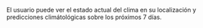 El usuario puede ver el estado actual del clima en su localización y predicciones climátológicas sobre los próximos 7 días.
